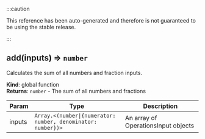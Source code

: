 :::caution

This reference has been auto-generated and therefore is not guaranteed to be using the stable release.

:::

<a name="add"></a>

## add(inputs) ⇒ <code>number</code>

Calculates the sum of all numbers and fraction inputs.

**Kind**: global function  
**Returns**: <code>number</code> - The sum of all numbers and fractions

| Param  | Type                                                                          | Description                         |
| ------ | ----------------------------------------------------------------------------- | ----------------------------------- |
| inputs | <code>Array.&lt;(number\|{numerator: number, denominator: number})&gt;</code> | An array of OperationsInput objects |
